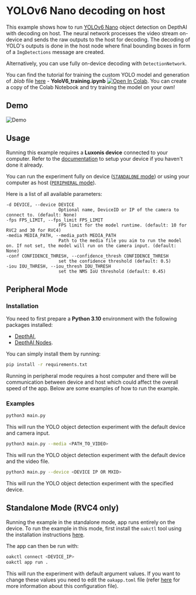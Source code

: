# YOLOv6 Nano decoding on host

This example shows how to run [YOLOv6 Nano](https://zoo-rvc4.luxonis.com/luxonis/yolov6-nano/face58c4-45ab-42a0-bafc-19f9fee8a034) object detection on DepthAI with decoding on host. The neural network processes the video stream on-device and sends the raw outputs to the host for decoding. The decoding of YOLO's outputs is done in the host node where final bounding boxes in form of a `ImgDetections` message are created.

Alternatively, you can use fully on-device decoding with `DetectionNetwork`.

You can find the tutorial for training the custom YOLO model and generation of *.blob* file [here](https://github.com/luxonis/depthai-ml-training/tree/main/training/others/object-detection) - **YoloV6_training.ipynb** [![Open In Colab](https://colab.research.google.com/assets/colab-badge.svg)](https://colab.research.google.com/github/luxonis/depthai-ml-training/blob/main/training/others/object-detection/YoloV6_training.ipynb). You can create a copy of the Colab Notebook and try training the model on your own!

## Demo

![Demo](../../generic-example/media/yolov6-nano.gif)

## Usage

Running this example requires a **Luxonis device** connected to your computer. Refer to the [documentation](https://docs.luxonis.com/software-v3/) to setup your device if you haven't done it already.

You can run the experiment fully on device ([`STANDALONE` mode](#standalone-mode-rvc4-only)) or using your computer as host ([`PERIPHERAL` mode](#peripheral-mode)).

Here is a list of all available parameters:

```
-d DEVICE, --device DEVICE
                    Optional name, DeviceID or IP of the camera to connect to. (default: None)
-fps FPS_LIMIT, --fps_limit FPS_LIMIT
                    FPS limit for the model runtime. (default: 10 for RVC2 and 30 for RVC4)
-media MEDIA_PATH, --media_path MEDIA_PATH
                    Path to the media file you aim to run the model on. If not set, the model will run on the camera input. (default: None)
-conf CONFIDENCE_THRESH, --confidence_thresh CONFIDENCE_THRESH
                    set the confidence threshold (default: 0.5)
-iou IOU_THRESH, --iou_thresh IOU_THRESH
                    set the NMS IoU threshold (default: 0.45)
```

## Peripheral Mode

### Installation

You need to first prepare a **Python 3.10** environment with the following packages installed:

- [DepthAI](https://pypi.org/project/depthai/),
- [DepthAI Nodes](https://pypi.org/project/depthai-nodes/).

You can simply install them by running:

```bash
pip install -r requirements.txt
```

Running in peripheral mode requires a host computer and there will be communication between device and host which could affect the overall speed of the app. Below are some examples of how to run the example.

### Examples

```bash
python3 main.py
```

This will run the YOLO object detection experiment with the default device and camera input.

```bash
python3 main.py --media <PATH_TO_VIDEO>
```

This will run the YOLO object detection experiment with the default device and the video file.

```bash
python3 main.py --device <DEVICE IP OR MXID>
```

This will run the YOLO object detection experiment with the specified device.

## Standalone Mode (RVC4 only)

Running the example in the standalone mode, app runs entirely on the device.
To run the example in this mode, first install the `oakctl` tool using the installation instructions [here](https://docs.luxonis.com/software-v3/oak-apps/oakctl).

The app can then be run with:

```bash
oakctl connect <DEVICE_IP>
oakctl app run .
```

This will run the experiment with default argument values. If you want to change these values you need to edit the `oakapp.toml` file (refer [here](https://docs.luxonis.com/software-v3/oak-apps/configuration/) for more information about this configuration file).
